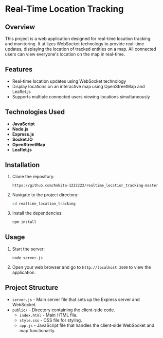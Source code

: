 # Real-Time Location Tracking

## Overview

This project is a web application designed for real-time location tracking and monitoring. It utilizes WebSocket technology to provide real-time updates, displaying the location of tracked entities on a map. All connected users can view everyone's location on the map in real-time.

## Features

- Real-time location updates using WebSocket technology
- Display locations on an interactive map using OpenStreetMap and Leaflet.js
- Supports multiple connected users viewing locations simultaneously

## Technologies Used

- **JavaScript**
- **Node.js**
- **Express.js**
- **Socket.IO**
- **OpenStreetMap**
- **Leaflet.js**

## Installation

1. Clone the repository:
    ```bash
   https://github.com/Ankita-1222222/realtime_location_tracking-master
    ```
2. Navigate to the project directory:
    ```bash
    cd realtime_location_tracking
    ```
3. Install the dependencies:
    ```bash
    npm install
    ```

## Usage

1. Start the server:
    ```bash
    node server.js
    ```
2. Open your web browser and go to `http://localhost:3000` to view the application.

## Project Structure

- `server.js` - Main server file that sets up the Express server and WebSocket.
- `public/` - Directory containing the client-side code.
  - `index.html` - Main HTML file.
  - `style.css` - CSS file for styling.
  - `app.js` - JavaScript file that handles the client-side WebSocket and map functionality.

